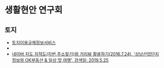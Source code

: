 # 생활현안 연구회
## 토지
- [토지이용규제정보서비스](http://luris.molit.go.kr/web/index.jsp)
- 
- [네이버 지도 지적도(지번,주소찾기)와 거리뷰 활용하기(2016.7.24), '상남산업단지 정보와 OK부동산 & 일상,맛,여행', 검색일: 2019.5.25](https://m.blog.naver.com/heeduk83/220770222188)
